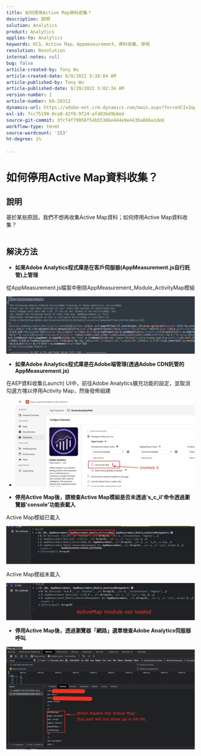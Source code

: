 ```yaml
---
title: 如何停用Active Map資料收集？
description: 說明
solution: Analytics
product: Analytics
applies-to: Analytics
keywords: KCS、Active Map、Appmeasurement、資料收集、停用
resolution: Resolution
internal-notes: null
bug: false
article-created-by: Tony Wu
article-created-date: 8/9/2022 5:38:04 AM
article-published-by: Tony Wu
article-published-date: 8/29/2022 5:02:34 AM
version-number: 1
article-number: KA-20312
dynamics-url: https://adobe-ent.crm.dynamics.com/main.aspx?forceUCI=1&pagetype=entityrecord&etn=knowledgearticle&id=6c2a8469-a517-ed11-b83e-002248086a73
exl-id: 7cc75190-0ca8-42f0-9f24-afd03bd9b8ed
source-git-commit: 3fcf4f79956f54b55386e444e9e443ba886a1de6
workflow-type: tm+mt
source-wordcount: '153'
ht-degree: 1%

---
```


# 如何停用Active Map資料收集？

## 說明

基於某些原因，我們不想再收集Active Map資料；如何停用Active Map資料收集？
<br> 

## 解決方法


- <b>如果Adobe Analytics程式庫是在客戶伺服器(AppMeasurement.js自行託管)上管理</b>


從AppMeasurement.js檔案中刪除AppMeasurement_Module_ActivityMap模組

![](assets/afbc7944-b517-ed11-b83e-002248086a73.png)



- <b>如果Adobe Analytics程式庫是在Adobe端管理(透過Adobe CDN託管的AppMeasurement.js)</b>


在AEP資料收集(Launch) UI中，前往Adobe Analytics擴充功能的設定，並取消勾選方塊以停用Activity Map，然後發佈組建

- ![](assets/7ccff702-a717-ed11-b83e-002248086a73.png)




























- <b>停用Active Map後，請檢查Active Map模組是否未透過&#39;s_c_il&#39;命令透過瀏覽器&#39;console&#39;功能表載入</b>


Active Map模組已載入

![](assets/fae3dc70-b317-ed11-b83e-002248086a73.png)

Active Map模組未載入

![](assets/27e433af-b317-ed11-b83e-002248086a73.png)

- <b>停用Active Map後，透過瀏覽器「網路」選單檢查Adobe Analytics伺服器呼叫</b>.


![](assets/7f84b7dc-3f27-ed11-9db1-00224808679b.png)
